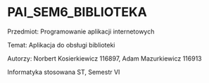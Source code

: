 # PAI_SEM6_BIBLIOTEKA
Przedmiot:
Programowanie aplikacji internetowych

Temat: Aplikacja do obsługi biblioteki

Autorzy: 
Norbert Kosierkiewicz 116897, 
Adam Mazurkiewicz 116913

Informatyka stosowana ST,
Semestr VI
